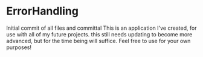 # ErrorHandling
Initial commit of all files and committal
This is an application I've created, for use with all of my future projects. this still needs updating to become more advanced,
but for the time being will suffice. Feel free to use for your own purposes! 
